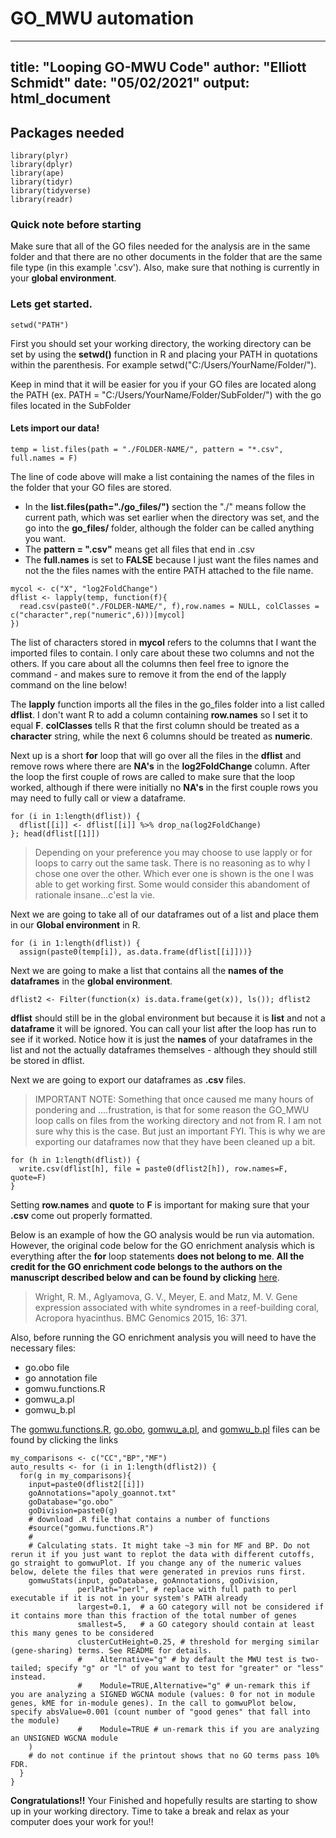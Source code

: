 # GO_MWU automation

---
title: "Looping GO-MWU Code"
author: "Elliott Schmidt"
date: "05/02/2021"
output: html_document
---
## Packages needed
```{r setup, include=T, warning=F, message=F}
library(plyr)
library(dplyr)
library(ape)
library(tidyr)
library(tidyverse)
library(readr) 
```

### Quick note before starting

Make sure that all of the GO files needed for the analysis are in the same folder and that there are no other documents in the folder that are the same file type (in this example '.csv'). Also, make sure that nothing is currently in your **global environment**. 

### Lets get started. 

```{r setwd, include=F}
setwd("PATH") 
```

First you should set your working directory, the working directory can be set by using the **setwd()** function in R and placing your PATH in quotations within the parenthesis. For example setwd("C:/Users/YourName/Folder/"). 

Keep in mind that it will be easier for you if your GO files are located along the PATH (ex. PATH = "C:/Users/YourName/Folder/SubFolder/") with the go files located in the SubFolder

#### Lets import our data!

```{r importing data, include=T, warning=F, message=F}
temp = list.files(path = "./FOLDER-NAME/", pattern = "*.csv", full.names = F)
```

The line of code above will make a list containing the names of the files in the folder that your GO files are stored. 

*   In the **list.files(path="./go_files/")** section the "./" means follow the current path, which was set earlier when the directory was set, and the go into the **go_files/** folder, although the folder can be called anything you want. 
*   The **pattern = ".csv"** means get all files that end in .csv  
*   The **full.names** is set to **FALSE** because I just want the files names and not the the files names with the entire PATH attached to the file name.  

```{r importing data pt2, include=T, warning=F, message=F}
mycol <- c("X", "log2FoldChange")    
dflist <- lapply(temp, function(f){ 
  read.csv(paste0("./FOLDER-NAME/", f),row.names = NULL, colClasses = c("character",rep("numeric",6)))[mycol]
}) 
```

The list of characters stored in **mycol** refers to the columns that I want the imported files to contain. I only care about these two columns and not the others. If you care about all the columns then feel free to ignore the command - and makes sure to remove it from the end of the lapply command on the line below! 

The **lapply** function imports all the files in the go_files folder into a list called **dflist**. I don't want R to add a column containing **row.names** so I set it to equal **F**. **colClasses** tells R that the first column should be treated as a **character** string, while the next 6 columns should be treated as **numeric**. 

Next up is a short **for** loop that will go over all the files in the **dflist** and remove rows where there are **NA's** in the **log2FoldChange** column. After the loop the first couple of rows are called to make sure that the loop worked, although if there were initially no **NA's** in the first couple rows you may need to fully call or view a dataframe.

```{r importing data pt3, include=T, warning=F, message=F}
for (i in 1:length(dflist)) {
  dflist[[i]] <- dflist[[i]] %>% drop_na(log2FoldChange)
}; head(dflist[[1]]) 
``` 

>Depending on your preference you may choose to use lapply or for loops to carry out the same task. There is no reasoning as to why I chose one over the other. Which ever one is shown is the one I was able to get working first. Some would consider this abandoment of rationale insane...c'est la vie.  

Next we are going to take all of our dataframes out of a list and place them in our **Global environment** in R. 

```{r importing data pt4, include=T, warning=F, message=F}
for (i in 1:length(dflist)) {
  assign(paste0(temp[i]), as.data.frame(dflist[[i]]))}
``` 

Next we are going to make a list that contains all the **names of the dataframes** in the **global environment**. 

```{r importing data pt5, include=T, warning=F, message=F}
dflist2 <- Filter(function(x) is.data.frame(get(x)), ls()); dflist2
```

**dflist** should still be in the global environment but because it is **list** and not a **dataframe** it will be ignored. You can call your list after the loop has run to see if it worked. Notice how it is just the **names** of your dataframes in the list and not the actually dataframes themselves - although they should still be stored in dflist. 

Next we are going to export our dataframes as **.csv** files. 

>IMPORTANT NOTE: Something that once caused me many hours of pondering and ....frustration, is that for some reason the GO_MWU loop calls on files from the working directory and not from R. I am not sure why this is the case. But just an important FYI. This is why we are exporting our dataframes now that they have been cleaned up a bit. 

```{r exporting data, include=T, warning=F, message=F}
for (h in 1:length(dflist)) {
  write.csv(dflist[h], file = paste0(dflist2[h]), row.names=F, quote=F)
} 
```

Setting **row.names** and **quote** to **F** is important for making sure that your **.csv** come out properly formatted. 

Below is an example of how the GO analysis would be run via automation. However, the original code below for the GO enrichment analysis which is everything after the **for** loop statements **does not belong to me**. **All the credit for the GO enrichment code belongs to the authors on the manuscript described below and can be found by clicking** [here].

[here]: http://bmcgenomics.biomedcentral.com/articles/10.1186/s12864-015-1540-2
 

>Wright, R. M., Aglyamova, G. V., Meyer, E. and Matz, M. V. Gene expression associated with white syndromes in a reef-building coral, Acropora hyacinthus. BMC Genomics 2015, 16: 371. 

Also, before running the GO enrichment analysis you will need to have the necessary files: 

*   go.obo file 
*   go annotation file 
*   gomwu.functions.R 
*   gomwu_a.pl 
*   gomwu_b.pl

The [gomwu.functions.R], [go.obo], [gomwu_a.pl], and [gomwu_b.pl] files can be found by clicking the links 

[gomwu.functions.R]:    https://github.com/z0on/GO_MWU 
[go.obo]:   http://geneontology.org/docs/download-ontology/
[gomwu_a.pl]:   https://github.com/z0on/GO_MWU 
[gomwu_b.pl]:   https://github.com/z0on/GO_MWU 



```{r GO enrichment analysis, include=T, warning=F, message=F, eval=F}
my_comparisons <- c("CC","BP","MF") 
auto_results <- for (i in 1:length(dflist2)) {
  for(g in my_comparisons){ 
    input=paste0(dflist2[[i]])
    goAnnotations="apoly_goannot.txt"
    goDatabase="go.obo"
    goDivision=paste0(g)
    # download .R file that contains a number of functions
    #source("gomwu.functions.R")
    #
    # Calculating stats. It might take ~3 min for MF and BP. Do not rerun it if you just want to replot the data with different cutoffs, go straight to gomwuPlot. If you change any of the numeric values below, delete the files that were generated in previos runs first.
    gomwuStats(input, goDatabase, goAnnotations, goDivision,
               perlPath="perl", # replace with full path to perl executable if it is not in your system's PATH already
               largest=0.1,  # a GO category will not be considered if it contains more than this fraction of the total number of genes
               smallest=5,   # a GO category should contain at least this many genes to be considered
               clusterCutHeight=0.25, # threshold for merging similar (gene-sharing) terms. See README for details.
               #	Alternative="g" # by default the MWU test is two-tailed; specify "g" or "l" of you want to test for "greater" or "less" instead. 
               #	Module=TRUE,Alternative="g" # un-remark this if you are analyzing a SIGNED WGCNA module (values: 0 for not in module genes, kME for in-module genes). In the call to gomwuPlot below, specify absValue=0.001 (count number of "good genes" that fall into the module)
               #	Module=TRUE # un-remark this if you are analyzing an UNSIGNED WGCNA module 
    ) 
    # do not continue if the printout shows that no GO terms pass 10% FDR.
  }
}
```

**Congratulations!!** Your Finished and hopefully results are starting to show up in your working directory. Time to take a break and relax as your computer does your work for you!! 
